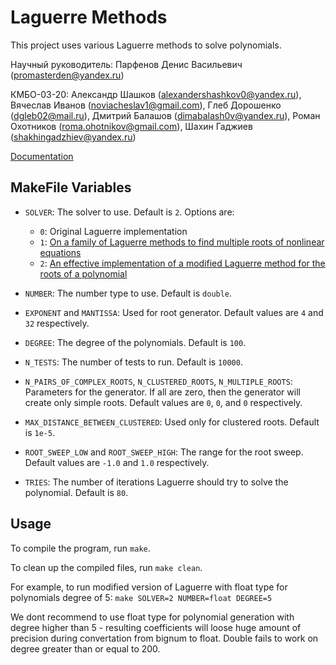 # Laguerre Methods

This project uses various Laguerre methods to solve polynomials.

Научный руководитель: Парфенов Денис Васильевич (promasterden@yandex.ru)

КМБО-03-20: Александр Шашков (alexandershashkov0@yandex.ru), Вячеслав Иванов (noviacheslav1@gmail.com), Глеб Дорошенко (dgleb02@mail.ru), Дмитрий Балашов (dimabalash0v@yandex.ru), Роман Охотников (roma.ohotnikov@gmail.com), Шахин Гаджиев (shakhingadzhiev@yandex.ru)

[Documentation](https://alexshashkov.github.io/laguerre_polynomials/html/md_README.html)

## MakeFile Variables

- `SOLVER`: The solver to use. Default is `2`. Options are:

  - `0`: Original Laguerre implementation
  - `1`: [On a family of Laguerre methods to find multiple roots of nonlinear equations](https://www.sciencedirect.com/science/article/abs/pii/S0096300313004918)
  - `2`: [An effective implementation of a modified Laguerre method for the roots of a polynomial](https://www.researchgate.net/publication/329607299_An_effective_implementation_of_a_modified_Laguerre_method_for_the_roots_of_a_polynomial)
- `NUMBER`: The number type to use. Default is `double`.
- `EXPONENT` and `MANTISSA`: Used for root generator. Default values are `4` and `32` respectively.
- `DEGREE`: The degree of the polynomials. Default is `100`.
- `N_TESTS`: The number of tests to run. Default is `10000`.
- `N_PAIRS_OF_COMPLEX_ROOTS`, `N_CLUSTERED_ROOTS`, `N_MULTIPLE_ROOTS`: Parameters for the generator. If all are zero, then the generator will create only simple roots. Default values are `0`, `0`, and `0` respectively.
- `MAX_DISTANCE_BETWEEN_CLUSTERED`: Used only for clustered roots. Default is `1e-5`.
- `ROOT_SWEEP_LOW` and `ROOT_SWEEP_HIGH`: The range for the root sweep. Default values are `-1.0` and `1.0` respectively.
- `TRIES`: The number of iterations Laguerre should try to solve the polynomial. Default is `80`.

## Usage

To compile the program, run `make`.

To clean up the compiled files, run `make clean`.

For example, to run modified version of Laguerre with float type for polynomials degree of 5: `make SOLVER=2 NUMBER=float DEGREE=5`

We dont recommend to use float type for polynomial generation with degree higher than 5 - resulting coefficients will loose huge amount of precision during convertation from bignum to float. Double fails to work on degree greater than or equal to 200.
